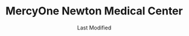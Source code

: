 ---
layout: location-page
date: Last Modified
description: "Local COVID-19 testing is available at MercyOne Newton Medical Center in Newton, Iowa, USA."
permalink: "locations/iowa/newton/mercyone-newton-medical-center/"
tags:
  - locations
  - iowa
title: MercyOne Newton Medical Center
uniqueName: mercyone-newton-medical-center
state: Iowa
stateAbbr: IA
hood: "Newton"
address: "204 N 4th Ave E"
city: "Newton"
zip: "50208"
zipsNearby: "50601 50003 52530 52531 50005 50006 50043 50007 50009 52203 52204 50010 50011 50012 50013 50014 50021 50023 50604 50027 50028 52534 50609 50031 52208 50032 50033 50034 52209 52257 52536 50035 50036 50037 50099 50038 50039 52211 52221 52232 50612 50044 50046 50047 52543 50049 52215 52548 50051 52217 50054 50055 50056 50621 52220 50165 50061 50063 50066 52222 50068 50301 50302 50303 50304 50305 50306 50307 50308 50309 50310 50311 50312 50313 50314 50315 50316 50317 50318 50319 50320 50321 50322 50323 50324 50325 50327 50328 50329 50330 50331 50332 50333 50334 50335 50336 50339 50340 50359 50360 50361 50362 50363 50364 50367 50368 50369 50380 50381 50391 50392 50393 50394 50395 50396 50398 50936 50940 50947 50950 50980 50981 50982 50983 50069 50265 50266 50624 52224 50072 52553 52225 50627 50073 50075 50078 52561 50102 52229 50632 50104 50105 50106 50635 50109 50111 50112 50638 50657 50116 50118 50252 50119 50120 52562 52563 50642 52236 50122 50643 50123 50124 50125 50126 50130 50131 50132 50134 50135 52231 52248 50136 52249 50137 52566 50138 50139 52251 50651 50141 50142 50143 50145 50652 50148 50057 50150 50151 50152 50153 50154 50156 50157 52301 50158 50160 52568 50161 50162 50062 50163 52569 52307 52308 50001 50166 50167 50127 50168 50169 50170 50171 50173 52571 50201 52315 50206 50207 50208 50210 52316 50211 52318 50212 52576 50213 52577 50214 52501 52325 50218 50219 50220 50222 50223 50225 50226 50228 50229 50230 50231 50232 50233 50669 50234 50235 50236 52586 50237 50238 50239 50240 50241 50242 50243 52591 50244 52334 52335 52355 50246 50247 50672 50248 50673 50249 50251 52339 50255 52342 50256 50675 50257 50258 50259 52595 52346 50261 52347 52348 52349 52354 50263 50680 50268 52550 50269 50271 52361 50272 50273 50275 50276 50278 50347 50397" 
mapUrl: "http://maps.apple.com/?q=MercyOne+Newton+Medical+Center&address=204+N+4th+Ave+E,Newton,Iowa,50208"
locationType: Walk-in
phone: "641-792-1273"
website: "https://www.mercyone.org/health-and-wellness/health-answers/covid-19-what-you-need-to-know/"
onlineBooking: undefined
closed: undefined
closedUpdate: May 25th, 2020
notes: "By appointment only. Requires doctor's referral."
days: Contact for hours of operation.
ctaMessage: Learn more
ctaUrl: "https://www.mercyone.org/health-and-wellness/health-answers/covid-19-what-you-need-to-know/"
---